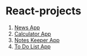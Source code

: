 # React-projects

1. [News App](https://news-app-prajwal.netlify.app/)
2. [Calculator App](https://calculator-prajwal-06.netlify.app/)
3. [Notes Keeper App](https://notes-keeper-prajwal.netlify.app/)
4. [To Do List App](https://to-do-list-khushi.netlify.app/)


